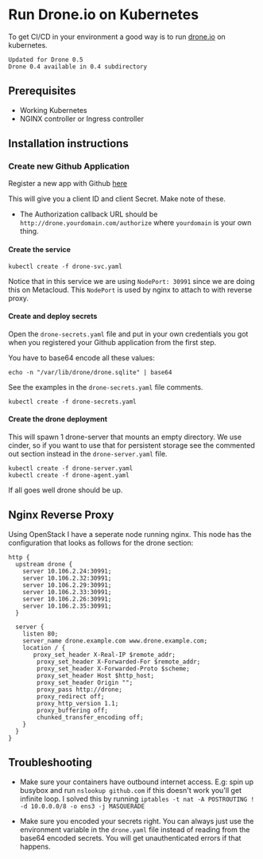# Run Drone.io on Kubernetes

To get CI/CD in your environment a good way is to run [drone.io](http://drone.io) on kubernetes.  

```
Updated for Drone 0.5
Drone 0.4 available in 0.4 subdirectory 
```

## Prerequisites
* Working Kubernetes
* NGINX controller or Ingress controller

## Installation instructions

### Create new Github Application

Register a new app with Github [here](https://github.com/settings/applications/new)

This will give you a client ID and client Secret.  Make note of these. 

* The Authorization callback URL should be ```http://drone.yourdomain.com/authorize``` where ```yourdomain``` is your own thing. 

#### Create the service

```
kubectl create -f drone-svc.yaml
```
Notice that in this service we are using ```NodePort: 30991```  since we are doing this on Metacloud.  This ```NodePort``` is used by nginx to attach to with reverse proxy.  

#### Create and deploy secrets

Open the ```drone-secrets.yaml``` file and put in your own credentials you got when you registered your Github application from the first step. 

You have to base64 encode all these values: 

```
echo -n "/var/lib/drone/drone.sqlite" | base64
```

See the examples in the ```drone-secrets.yaml``` file comments. 

```
kubectl create -f drone-secrets.yaml
```

#### Create the drone deployment

This will spawn 1 drone-server that mounts an empty directory.  We use cinder, so if you want to use that for persistent storage see the commented out section instead in the ```drone-server.yaml``` file. 

```
kubectl create -f drone-server.yaml
kubectl create -f drone-agent.yaml
```


If all goes well drone should be up.  

## Nginx Reverse Proxy
Using OpenStack I have a seperate node running nginx.  This node has the configuration that looks as follows for the drone section: 

```nginx
http {
  upstream drone {
    server 10.106.2.24:30991;
    server 10.106.2.32:30991;
    server 10.106.2.29:30991;
    server 10.106.2.33:30991;
    server 10.106.2.26:30991;
    server 10.106.2.35:30991;            
  }
  
  server {
    listen 80;
    server_name drone.example.com www.drone.example.com;
    location / {
	   proxy_set_header X-Real-IP $remote_addr;
    	proxy_set_header X-Forwarded-For $remote_addr;
    	proxy_set_header X-Forwarded-Proto $scheme;
    	proxy_set_header Host $http_host;
    	proxy_set_header Origin "";	
     	proxy_pass http://drone;
		proxy_redirect off;
	   	proxy_http_version 1.1;
    	proxy_buffering off;
		chunked_transfer_encoding off;
    }
  }
}
```
## Troubleshooting

* Make sure your containers have outbound internet access.  E.g: spin up busybox and run ```nslookup github.com``` if this doesn't work you'll get infinite loop.  I solved this by running ```iptables -t nat -A POSTROUTING ! -d 10.0.0.0/8 -o ens3 -j MASQUERADE```


* Make sure you encoded your secrets right.  You can always just use the environment variable in the ```drone.yaml``` file instead of reading from the base64 encoded secrets.  You will get unauthenticated errors if that happens. 